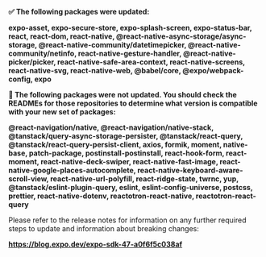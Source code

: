**✅ The following packages were updated:**

**expo-asset, expo-secure-store, expo-splash-screen, expo-status-bar, react, react-dom, react-native, @react-native-async-storage/async-storage, @react-native-community/datetimepicker, @react-native-community/netinfo, react-native-gesture-handler, @react-native-picker/picker, react-native-safe-area-context, react-native-screens, react-native-svg, react-native-web, @babel/core, @expo/webpack-config, expo**

  

**🚨 The following packages were** **not** **updated. You should check the READMEs for those repositories to determine what version is compatible with your new set of packages:**

**@react-navigation/native, @react-navigation/native-stack, @tanstack/query-async-storage-persister, @tanstack/react-query, @tanstack/react-query-persist-client, axios, formik, moment, native-base, patch-package, postinstall-postinstall, react-hook-form, react-moment, react-native-deck-swiper, react-native-fast-image, react-native-google-places-autocomplete, react-native-keyboard-aware-scroll-view, react-native-url-polyfill, react-ridge-state, twrnc, yup, @tanstack/eslint-plugin-query, eslint, eslint-config-universe, postcss, prettier, react-native-dotenv, reactotron-react-native, reactotron-react-query**

  

Please refer to the release notes for information on any further required steps to update and information about breaking changes:

**https://blog.expo.dev/expo-sdk-47-a0f6f5c038af**

